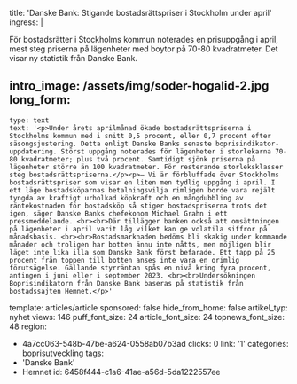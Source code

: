 title: 'Danske Bank: Stigande bostadsrättspriser i Stockholm under april'
ingress: |
  <p>För bostadsrätter i Stockholms kommun noterades en prisuppgång i april, mest steg priserna på lägenheter med boytor på 70-80 kvadratmeter. Det visar ny statistik från Danske Bank.
  </p>
  
intro_image: /assets/img/soder-hogalid-2.jpg
long_form:
  -
    type: text
    text: '<p>Under årets aprilmånad ökade bostadsrättspriserna i Stockholms kommun med i snitt 0,5 procent, eller 0,7 procent efter säsongsjustering. Detta enligt Danske Banks senaste boprisindikator-uppdatering. Störst uppgång noterades för lägenheter i storlekarna 70-80 kvadratmeter; plus två procent. Samtidigt sjönk priserna på lägenheter större än 100 kvadratmeter. För resterande storleksklasser steg bostadsrättspriserna.</p><p>– Vi är förbluffade över Stockholms bostadsrättspriser som visar en liten men tydlig uppgång i april. I ett läge bostadsköparnas betalningsvilja rimligen borde vara rejält tyngda av kraftigt urholkad köpkraft och en mångdubbling av räntekostnaden för bostadsköp så stiger bostadspriserna trots det igen, säger Danske Banks chefekonom Michael Grahn i ett pressmeddelande. <br><br>Där tillägger banken också att omsättningen på lägenheter i april varit låg vilket kan ge volatila siffror på månadsbasis. <br><br>Bostadsmarknaden bedöms bli skakig under kommande månader och troligen har botten ännu inte nåtts, men möjligen blir läget inte lika illa som Danske Bank först befarade. Ett tapp på 25 procent från toppen till botten anses inte vara en orimlig förutsägelse. Gällande styrräntan spås en nivå kring fyra procent, antingen i juni eller i september 2023. <br><br>Undersökningen Boprisindikatorn från Danske Bank baseras på statistik från bostadssajten Hemnet.</p>'
template: articles/article
sponsored: false
hide_from_home: false
artikel_typ: nyhet
views: 146
puff_font_size: 24
article_font_size: 24
topnews_font_size: 48
region:
  - 4a7cc063-548b-47be-a624-0558ab07b3ad
clicks: 0
link: '1'
categories: boprisutveckling
tags:
  - 'Danske Bank'
  - Hemnet
id: 6458f444-c1a6-41ae-a56d-5da1222557ee
